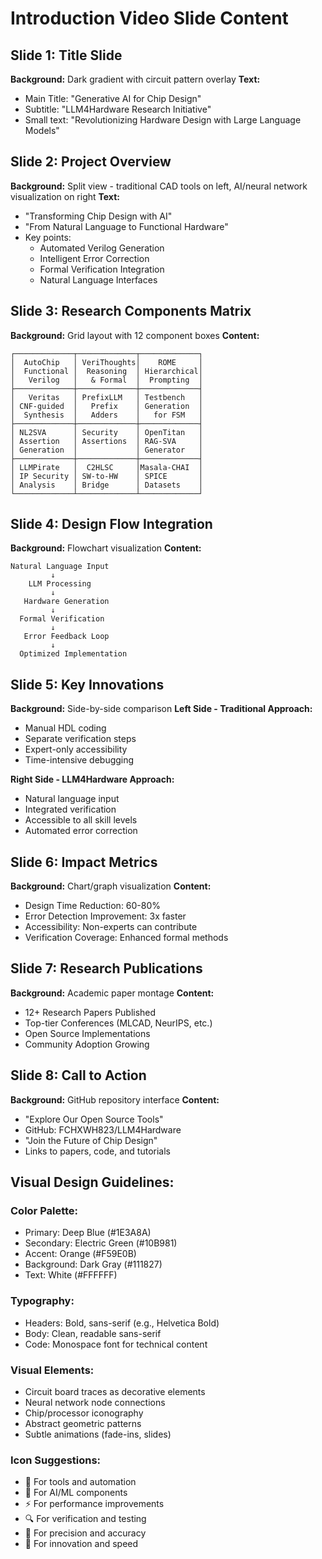 # Introduction Video Slide Content

## Slide 1: Title Slide
**Background:** Dark gradient with circuit pattern overlay
**Text:** 
- Main Title: "Generative AI for Chip Design"
- Subtitle: "LLM4Hardware Research Initiative"
- Small text: "Revolutionizing Hardware Design with Large Language Models"

## Slide 2: Project Overview
**Background:** Split view - traditional CAD tools on left, AI/neural network visualization on right
**Text:**
- "Transforming Chip Design with AI"
- "From Natural Language to Functional Hardware"
- Key points:
  * Automated Verilog Generation
  * Intelligent Error Correction  
  * Formal Verification Integration
  * Natural Language Interfaces

## Slide 3: Research Components Matrix
**Background:** Grid layout with 12 component boxes
**Content:**
```
┌─────────────┬─────────────┬─────────────┐
│  AutoChip   │ VeriThoughts│    ROME     │
│  Functional │  Reasoning  │ Hierarchical│
│   Verilog   │   & Formal  │  Prompting  │
├─────────────┼─────────────┼─────────────┤
│   Veritas   │ PrefixLLM   │ Testbench   │
│ CNF-guided  │   Prefix    │ Generation  │
│  Synthesis  │   Adders    │   for FSM   │
├─────────────┼─────────────┼─────────────┤
│ NL2SVA      │ Security    │ OpenTitan   │
│ Assertion   │ Assertions  │ RAG-SVA     │
│ Generation  │             │ Generator   │
├─────────────┼─────────────┼─────────────┤
│ LLMPirate   │  C2HLSC     │Masala-CHAI  │
│ IP Security │ SW-to-HW    │ SPICE       │
│ Analysis    │ Bridge      │ Datasets    │
└─────────────┴─────────────┴─────────────┘
```

## Slide 4: Design Flow Integration
**Background:** Flowchart visualization
**Content:**
```
Natural Language Input
         ↓
    LLM Processing
         ↓
   Hardware Generation
         ↓
  Formal Verification
         ↓
   Error Feedback Loop
         ↓
  Optimized Implementation
```

## Slide 5: Key Innovations
**Background:** Side-by-side comparison
**Left Side - Traditional Approach:**
- Manual HDL coding
- Separate verification steps
- Expert-only accessibility
- Time-intensive debugging

**Right Side - LLM4Hardware Approach:**
- Natural language input
- Integrated verification
- Accessible to all skill levels
- Automated error correction

## Slide 6: Impact Metrics
**Background:** Chart/graph visualization
**Content:**
- Design Time Reduction: 60-80%
- Error Detection Improvement: 3x faster
- Accessibility: Non-experts can contribute
- Verification Coverage: Enhanced formal methods

## Slide 7: Research Publications
**Background:** Academic paper montage
**Content:**
- 12+ Research Papers Published
- Top-tier Conferences (MLCAD, NeurIPS, etc.)
- Open Source Implementations
- Community Adoption Growing

## Slide 8: Call to Action
**Background:** GitHub repository interface
**Content:**
- "Explore Our Open Source Tools"
- GitHub: FCHXWH823/LLM4Hardware
- "Join the Future of Chip Design"
- Links to papers, code, and tutorials

## Visual Design Guidelines:

### Color Palette:
- Primary: Deep Blue (#1E3A8A)
- Secondary: Electric Green (#10B981) 
- Accent: Orange (#F59E0B)
- Background: Dark Gray (#111827)
- Text: White (#FFFFFF)

### Typography:
- Headers: Bold, sans-serif (e.g., Helvetica Bold)
- Body: Clean, readable sans-serif
- Code: Monospace font for technical content

### Visual Elements:
- Circuit board traces as decorative elements
- Neural network node connections
- Chip/processor iconography
- Abstract geometric patterns
- Subtle animations (fade-ins, slides)

### Icon Suggestions:
- 🔧 For tools and automation
- 🧠 For AI/ML components  
- ⚡ For performance improvements
- 🔍 For verification and testing
- 🎯 For precision and accuracy
- 🚀 For innovation and speed